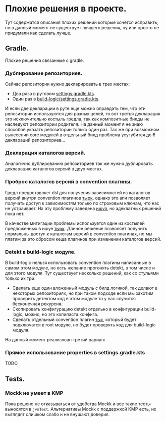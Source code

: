 # Плохие решения в проекте.

Тут содержатся описания плохих решений которые хочется исправить, но в данный момент не существует лучшего решения, ну
или просто не придумали как сделать лучше.

## Gradle.

Плохие решения связанные с gradle.

### Дублирование репозиториев.

Сейчас репозитории нужно декларировать в трех местах:

* Два раза в рутовом [settings.gradle.kts](../../settings.gradle.kts).
* Один раз в [build-logic/settings.gradle.kts](../../build-logic/settings.gradle.kts).

И если две декларации в руте еще можно оправдать тем, что эти репозитории используются для разных целей, то вот третья
декларация это исключительно костыль гредла, так как композитные билды не наследуют репозитории родителя. На данный
момент я не знаю способов указать репозитории только один раз. Так же при возможном вынесении core модулей в отдельный
билд проблема усугубится до 6 деклараций репозиториев...

### Декларация каталогов версий.

Аналогично дублированию репозиториев так же нужно дублировать декларацию каталогов версий в двух местах.

### Проброс каталогов версий в convention плагины.

Гредл предоставляет dsl для получения зависимостей из каталогов версий внутри convention
плагинов [тырк](https://docs.gradle.org/8.5/release-notes.html#catalog-precompiled), однако это апи позволяет получать
доступ к зависимостям только по строковым ключам, что нас не устраивает. На эту проблему
заведена [ишуя](https://github.com/gradle/gradle/issues/15383), но адекватных решений пока нет.

В качестве митигации проблемы используется один из костылей предложенных в
ишуе [тырк](../../build-logic/build.gradle.kts). Данное решение позволяет получить нормальны доступ к каталогам версий в
convention плагинах, но мы платим за это сбросом кеша плагинов при изменении каталогов версий.

### Detekt в build-logic модуле.

В build-logic нельзя использовать convention плагины написанные в самом этом модуле, но есть желание прогонять detekt, в
том числе и для этого модуля. Тут существует несколько решений, как со стульями только их три:

* Сделать еще один вложенный модуль с билд логикой, так делают в некоторых репозиториях, но при таком подходе если мы
  захотим проверить детектом код в этом модуле то у нас случится бесконечная рекурсия.
* Скопировать конфигурацию detekt отдельно в конфигурации build-logic, можно, но это копипаста конфига.
* Сделать отдельный convention
  плагин [тык](../../build-logic/src/main/kotlin/ru/vs/convention/analyze/detekt-build-logic.gradle.kts), который будет
  подключатся в root модуле, но будет проверять код для build-logic модуля.

На данный момент реализован третий вариант.

### Прямое использование properties в settings.gradle.kts

TODO

## Tests.

### Mockk не умеет в KMP

Пока решено не отказываться от удобства Mockk и все такие тесты выносятся в `jvmTest`. Альтернативы Mockk с поддержкой
KMP есть, но выглядят слишком слабо и не внушают доверия.